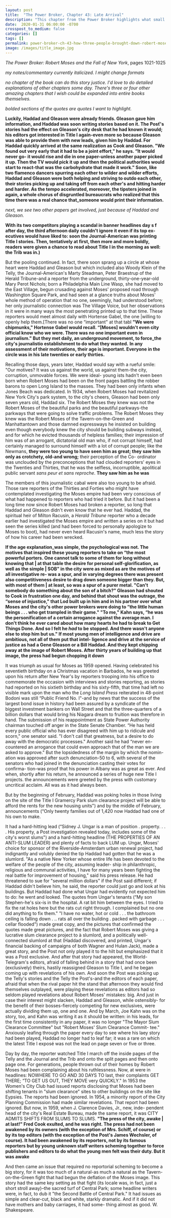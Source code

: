 ```yaml
---
layout: post
title:  "The Power Broker, Chapter 43: Late Arrival"
description: "This chapter from the Power Broker highlights what small groups can do, when they've got the right mix of many specific circumstances. Feels like now is a good time to bring attention to this theme."
date:  2020-01-31 06:00:00 -0700
crosspost_to_medium: false
categories: []
tags: []
permalink: power-broker-ch-43-how-three-people-brought-down-robert-moses
image: /images/title_image.jpg
---
```


_The Power Broker: Robert Moses and the Fall of New York_, pages 1021-1025

_my notes/commentary currently italicized. I might change formats_

_no chapter of the book can do this story justice. I'd love to do detailed explanations of other chapters some day. There's three or four other amazing chapters that I wish could be expanded into entire books themselves._

_bolded sections of the quotes are quotes I want to highlight._

**Luckily, Haddad and Gleason were already friends. Gleason gave him information, and Haddad was soon writing stories based on it. The Posť's stories had the effect on Gleason's city desk that he had known it would; his editors got interested in Title I again-even more so because Gleason was able to provide them with new leads, given him by Haddad. For Haddad quickly arrived at the same realization as Cook and Gleason. "We found out very early that it had to be a joint effort," he says. “It would never go- it would rise and die in one paper-unless another paper picked it up. Then the TV would pick it up and then the political authorities would start to react-that was the carbohydrate that made it work." Soon, like two flamenco dancers spurring each other to wilder and wilder efforts, Haddad and Gleason were both helping and striving to outdo each other, their stories picking up and taking off from each other's and hitting harder and harder. As the tempo accelerated, moreover, the tipsters joined in again, a whole chorus of disgruntled bureaucrats who realized that this time there was a real chance that_someone would print their information.**


_next, we see two other papers get involved, just because of Haddad and Gleason._

**With its two competitors playing a scandal in banner headlines day s f after day, the third afternoon daily couldn't ignore it even if its top ex- ecutives would have liked to: soon the Journal-American was printing Title I stories. Then, tentatively at first, then more and more boldly, readers were given a chance to read about Title I in the morning as well: the Trib was in.)**

But the pooling continued. In fact, there soon sprang up a circle at whose heart were Haddad and Gleason but which included also Woody Klein of the Telly, the Journal-American's Marty Steadman, Peter Braestrup of the Herald Tribune-and a reporter from the underground, thirty-one-year-old Mary Perot Nichols; born a Philadelphia Main Line Wasp, she had moved to the East Village, begun crusading against Moses' proposed road through Washington Square Park, and had seen at a glance truths about Moses' whole method of operation that no one, seemingly, had understood before; her only journalistic connection was The Village Voice, but her observations in it were in many ways the most penetrating printed up to that time. These reporters would meet almost daily with Hortense Gabel, the one |willing to openly help them.[There was no one “important" at that tabl **"We were chipmunks," Hortense Gabel would recall. “[Moses] wouldn't even city official know who we were. There was no one important even in journalism." But they met daily, an underground movement, to force_the city's journalistio establishment to do what they wanted.** 
**In any assessment of their motivations, their age is important. Everyone
in the circle was in his late twenties or early thirties.** 

Recalling those days, years later, Haddad would say with a rueful smile: "Our motives? It was us against the world, us against them-the city, corruption, unmovable forces. We were ideal- young ists hadn't even been born when Robert Moses had been on the front pages battling the robber barons to open Long Island to the masses. They had been only infants when Jones Beach was dedicated. In 1934, when Robert Moses had revitalized New York City's park system, to the city's cheers, Gleason had been only seven years old, Haddad six. The Robert Moses they knew was not the Robert Moses of the beautiful parks and the beautiful parkways-the parkways that were going to solve traffic problems. The Robert Moses they knew was the Robert Moses of the Tavern-on-the-Green and Manhattantown and those damned expressways he insisted on building even though everybody knew the city should be building subways instead, and for which he evicted thousands of helpless families; their impression of him was of an arrogant, dictatorial old man who, if not corrupt himself, had certainly managed to surround himself with a lot of corrupt people; like the Newmans, **they were too young to have seen him as great; they saw him only as crotchety, old-and wrong;** their perception of the Co- ordinator was unclouded by the preconceptions that had clouded reporters' eyes in the Twenties and Thirties, that he was the selfless, incorruptible, apolitical public servant _sans peur et sans reproche_. **They saw him as he was**

The members of this journalistic cabal were also too young to be afraid. Those rare reporters of the Thirties and Forties who might have contemplated investigating the Moses empire had been very conscious of what had happened to reporters who had tried it before. But it had been a long time now since Robert Moses had broken a reporter, so long that Haddad and Gleason didn't even know that he ever had. Haddad, the spiritual heir of Milton Racusin, a _Herald Tribune_ reporter who a decade earlier had investigated the Moses empire and written a series on it but had seen the series killed (and had been forced to personally apologize to Moses to boot), had never even heard Racusin's name, much less the story of how his career had been
wrecked. 

**If the age explanation_was simple, the psychological was not. The motives that inspired these young reporters to take on “the most powerful porters. One cannot talk to some of them for long without knowing that | at that table the desire for personal self-glorification, as well as the simple | SOB" in the city were as mixed as are the motives of all investigative re- was a spur, and in varying degrees there was present also competitiveness desire to drag down someone bigger than they. But, with most of them | at least, so was a spur of a purer metal. "Can't somebody do something about the son of a bitch?" Gleason had shouted to Cook in frustration one day, and behind that shout was the outrage, the “sense of injustice," that Lod built up in him and in his partner over what Moses and the city's other power brokers were doing to “the little human beings . . . who get trampled in their game." "To me," Kahn says, “he was the personification of a certain arrogance against the average man. I don't think he ever cared about how many hearts he had to break to Get Things Done. And so I felt he _had_ to be stopped. And there wasn't anyone else to stop him but us." If most young men of intelligence and drive are ambitious, not all of them put that intel- ligence and drive at the service of justice as had a Gene Gleason or a Bill Haddad. And they kept chipping away at the image of Robert Moses. After thirty years of building up that image, the press had begun chopping it down**

It was triumph as usual for Moses as 1959 opened. Having celebrated his seventieth birthday on a Christmas vacation in Barbados, he was greeted upon his return after New Year's by reporters trooping into his office to commemorate the occasion with interviews and stories reporting, as stories had reported on his sixtieth birthday and his sixty-fifth, that time had left no visible mark upon the man who the _Long Island Press_ reiterated in 48-point Bodoni was still “Public Friend No. I"-and by news that the success of the largest bond issue in history had been assured by a syndicate of the biggest investment bankers on Wall Street and that the three-quarters of a billion dollars that would bring his Niagara dream to fruition was therefore in hand. The submission of his reappointment as State Power Authority chairman touched off anger in the State Senate Chamber. “He has held every public official who has ever disagreed with him up to ridicule and scorn," one senator said. "I don't call that greatness, but a desire to do away with the democratic processes." Another said he had “never en- countered an arrogance that could even approach that of the man we are asked to approve." But the lopsidedness of the margin by which the nomin- ation was approved after such denunciation-50 to 6, with several of the senators who had joined in the denunciation casting their votes for confirma- tion-was proof that his power in Albany was as great as ever. And when, shortly after his return, he announced a series of huge new Title I projects. the announcements were greeted by the press with customary uncritical acclaim. All was as it had always been.

But by the beginning of February, Haddad was poking holes in those living on the site of the Title I Gramercy Park slum clearance project will be able to afford the rents for the new housing units") and by the middle of February, announcements (“Only twenty families out of 1,420 now Haddad had one of his own to make. 

It had a hard-hitting lead (“Sidney J. Ungar is a man of position . property. . . . His property, a Post investigation revealed today, includes some of the city's worst slums") and a hard-hitting headline (THE PROPERTIES OF AN ANTI-SLUM LEADER) and plenty of facts to back LUM up. Ungar, Moses' choice for sponsor of the Riverside-Amsterdam urban renewal project, had indignantly and volubly denied the tip Haddad had gotten that he was a slumlord. "As a native New Yorker whose entire life has been devoted to the welfare of the people of the city, assuming leader- ship in philanthropic, religious and communal activities, I have for many years been fighting the real battle for improvement of housing," said his press release. He had threatened to sue for "several million dollars" if the Post said different; if Haddad didn't believe him, he said, the reporter could just go and look at his buildings. But Haddad had done what Ungar had evidently not expected him to do: he went and looked. 
The quotes from Ungar's tenants (“My son Stephen-he's six-is in the hospital. A rat bit him between the eyes. I tried to fix the rat holes here but the rats cut right through. I complained but no one did anything to fix them." "I have no water, hot or cold . . . the bathroom ceiling is falling down . .. rats all over the building . packed with garbage . . . cellar flooded") made great copy, and the pictures that confirmed the quotes made great pictures, and the fact that Robert Moses was giving a lucrative slum clearance project to à slumlord, and a politically well-connected slumlord at that (Haddad discovered, and printed, Ungar's financial backing of campaigns of both Wagner and Hulan Jack), made a great story, and the Post not only played it to the hilt but emphasized that it was a Post exclusive. And after that story had appeared, the World- Telegram's editors, afraid of falling behind in a story that had once been (exclusively) theirs, hastily reassigned Gleason to Title I, and he began coming up with revelations of his own. And soon the Post was picking up the Telly's stories and the Telly the Post's-and the editors of each paper, afraid that when the rival paper hit the stand that afternoon they would find themselves outplayed, were playing these revelations as editors had so seldom played revelations about Robert Moses' mistakes: big. And just in case their interest might slacken, Haddad and Gleason, while ostensibly- for the benefit of their bosses-fiercely competing for new exclusives, were actually dividing them up, one and one. And by March, Joe Kahn was on the story, too, and Kahn was writing it as it should be written: in his leads, for the first time consistently in any paper, it was no longer "The Mayor Slum Clearance Committee" but "Robert Moses' Slum Clearance Commit- tee." Anxiously leafing through the paper every day to see where his laey story had been played, Haddad no longer had to leaf far; it was a rare on which the latest Title I exposé was not the lead on page seven or five or three. 

Day by day, the reporter watched Title I march off the inside pages of the Telly and the Journal and the Trib and onto the split pages and then onto page one. For generations, people thrown out of their homes by Robert Moses had been complaining about his ruthlessness. Now, at were in headlines: NOWHERE TO GO AND 30 DAYS TO last, their complaints GET THERE; “TO GET US OUT, THEY MOVE very QUICKLY." In 1953 the Women's City Club had issued reports disclosing that Moses had been shifting tenants in "slum clearance" sites to other buildings on the site like Eypsies. The reports had been ignored. In 1954, a minority report of the City Planning Commission had made similar revelations. That report had been ignored. But now, in 1959, when J. Clarence Davies, Jr., new, inde- pendent head of the city's Real Estate Bureau, made the same report, it was CITY ADMITS SHIFTS FROM SLUMS TO SLUMS. **"The press of the city, awake | at last!" Fred Cook exulted, and he was right. The press had not been awakened by its owners (with the exception of Mrs. Schiff, of course) or by its top editors (with the exception of the Post's James Wechsler, of course). It had been awakened by its reporters, not by its famous reporters but by young unknown staff writers scheming together to force publishers and editors to do what the young men felt was their duty. But it was awake**

And then came an issue that required no reportorial scheming to become a big story, for it was too much of a natural-as much a natural as the Tavern-on-the-Green fight that had begun the deflation of the Moses image. This story had the same key setting as that fight (its locale was, in fact, just a short stroll away)–the sacred turf of Central Park; some headline writers were, in fact, to dub it "the Second Battle of Central Park." It had issues as simple and clear-cut, black and white, starkly dramatic. And if it did not have mothers and baby carriages, it had some- thing almost as good. W. Shakespeare.
